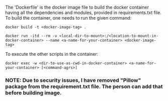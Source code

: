 The 'Dockerfile' is the docker image file to build the docker container having all the dependencies and modules, provided in requirements.txt file.
To build the container, one needs to run the given command:

```
docker build -t <docker-image-tag> .
```

```
docker run -itd --rm -v <local-dir-to-mount>:/<location-to-mount-in-docker-container> --name <a-name-for-your-container> <docker-image-tag>
```

To execute the other scripts in the container:

```
docker exec -w <dir-to-use-as-cwd-in-docker-container> <a-name-for-your-container> [<command-agrs>]
```

### NOTE: Due to security issues, I have removed "Pillow" package from the requirement.txt file. The person can add that before building image.

